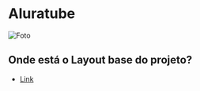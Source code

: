 # Aluratube



![Foto](https://raw.githubusercontent.com/pedroar9/imersaoreact/ee3010416eb81722ac68518e88fab0a1e1b581b6/src/aluratube.png)




## Onde está o Layout base do projeto?
- [Link](https://www.figma.com/file/1acrju7CLwHkSh6e7xEk9h/Aluratube?node-id=0%3A1)



